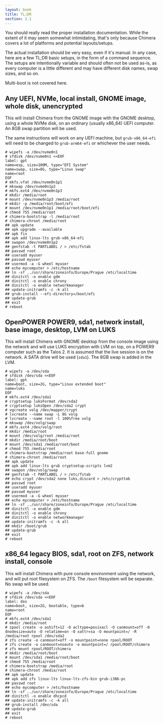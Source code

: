 ```yaml
---
layout: book
title: TL;DR
section: 2.1
---
```


You should really read the proper installation documentation. While the
extent of it may seem somewhat intimidating, that's only because Chimera
covers a lot of platforms and potential layouts/setups.

The actual installation should be very easy, even if it's manual. In any
case, here are a few TL;DR basic setups, in the form of a command sequence.
The setups are intentionally variable and should often not be used as-is,
as every computer is a little different and may have different disk names,
swap sizes, and so on.

Multi-boot is not covered here.

## Any UEFI, NVMe, local install, GNOME image, whole disk, unencrypted

This will install Chimera from the GNOME image with the GNOME desktop,
using a whole NVMe disk, on an ordinary (usually x86_64) UEFI computer.
An 8GB swap partition will be used.

The same instructions will work on any UEFI machine, but `grub-x86_64-efi`
will need to be changed to `grub-arm64-efi` or whichever the user needs.

```
# wipefs -a /dev/nvme0n1
# sfdisk /dev/nvme0n1 <<EOF
label: gpt
name=esp, size=100M, type="EFI System"
name=swap, size=8G, type="Linux swap"
name=root
EOF
# mkfs.vfat /dev/nvme0n1p1
# mkswap /dev/nvme0n1p2
# mkfs.ext4 /dev/nvme0n1p3
# mkdir /media/root
# mount /dev/nvme0n1p3 /media/root
# mkdir -p /media/root/boot/efi
# mount /dev/nvme0n1p1 /media/root/boot/efi
# chmod 755 /media/root
# chimera-bootstrap -l /media/root
# chimera-chroot /media/root
## apk update
## apk upgrade --available
## apk fix
## apk add linux-lts grub-x86_64-efi
## swapon /dev/nvme0n1p2
## genfstab -t PARTLABEL / > /etc/fstab
## passwd root
## useradd myuser
## passwd myuser
## usermod -a -G wheel myuser
## echo mycomputer > /etc/hostname
## ln -sf ../usr/share/zoneinfo/Europe/Prague /etc/localtime
## dinitctl -o enable gdm
## dinitctl -o enable chrony
## dinitctl -o enable networkmanager
## update-initramfs -c -k all
## grub-install --efi-directory=/boot/efi
## update-grub
## exit
# reboot
```

## OpenPOWER POWER9, sda1, network install, base image, desktop, LVM on LUKS

This will install Chimera with GNOME desktop from the console image using
the network and will use LUKS encryption with LVM on top, on a POWER9 computer
such as the Talos 2. It is assumed that the live session is on the network.
A SATA drive will be used (`sda1`). The 8GB swap is added in the LVM.

```
# wipefs -a /dev/sda
# sfdisk /dev/sda <<EOF
label: gpt
name=boot, size=2G, type="Linux extended boot"
name=luks
EOF
# mkfs.ext4 /dev/sda1
# cryptsetup luksFormat /dev/sda2
# cryptsetup luksOpen /dev/sda2 crypt
# vgcreate volg /dev/mapper/crypt
# lvcreate --name swap -L 8G volg
# lvcreate --name root -l 100%free volg
# mkswap /dev/volg/swap
# mkfs.ext4 /dev/volg/root
# mkdir /media/root
# mount /dev/volg/root /media/root
# mkdir /media/root/boot
# mount /dev/sda1 /media/root/boot
# chmod 755 /media/root
# chimera-bootstrap /media/root base-full gnome
# chimera-chroot /media/root
## apk update
## apk add linux-lts grub cryptsetup-scripts lvm2
## swapon /dev/volg/swap
## genfstab -t PARTLABEL / > /etc/fstab
## echo crypt /dev/sda2 none luks,discard > /etc/crypttab
## passwd root
## useradd myuser
## passwd myuser
## usermod -a -G wheel myuser
## echo mycomputer > /etc/hostname
## ln -sf ../usr/share/zoneinfo/Europe/Prague /etc/localtime
## dinitctl -o enable gdm
## dinitctl -o enable chrony
## dinitctl -o enable networkmanager
## update-initramfs -c -k all
## mkdir /boot/grub
## update-grub
## exit
# reboot
```

## x86_64 legacy BIOS, sda1, root on ZFS, network install, console

This will install Chimera with pure console environment using the network,
and will put root filesystem on ZFS. The `/boot` filesystem will be separate.
No swap will be used.

```
# wipefs -a /dev/sda
# sfdisk /dev/sda <<EOF
label: dos
name=boot, size=2G, bootable, type=b
name=root
EOF
# mkfs.ext4 /dev/sda1
# mkdir /media/root
# zpool create -o ashift=12 -O acltype=posixacl -O canmount=off -O dnodesize=auto -O relatime=on -O xattr=sa -O mountpoint=/ -R /media/root rpool /dev/sda2
# zfs create -o canmount=off -o mountpoint=none rpool/ROOT
# zfs create -o canmount=noauto -o mountpoint=/ rpool/ROOT/chimera
# zfs mount rpool/ROOT/chimera
# mkdir /media/root/boot
# mount /dev/sda1 /media/root/boot
# chmod 755 /media/root
# chimera-bootstrap /media/root
# chimera-chroot /media/root
## apk update
## apk add zfs linux-lts linux-lts-zfs-bin grub-i386-pc
## passwd root
## echo mycomputer > /etc/hostname
## ln -sf ../usr/share/zoneinfo/Europe/Prague /etc/localtime
## dinitctl -o enable dhcpcd
## update-initramfs -c -k all
## grub-install /dev/sda
## update-grub
## exit
# reboot
```

